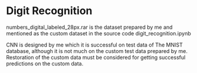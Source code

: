 # Digit Recognition



numbers_digital_labeled_28px.rar is the dataset prepared by me and mentioned as the custom dataset in the source code digit_recognition.ipynb

CNN is designed by me which it is successful on test data of The MNIST database, although it is not much on the custom test data prepared by me.
Restoration of the custom data must be considered for getting successful predictions on the custom data.

        
